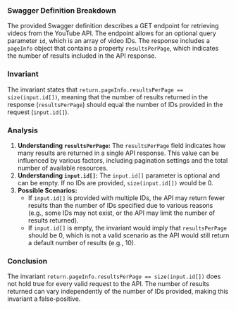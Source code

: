 ### Swagger Definition Breakdown
The provided Swagger definition describes a GET endpoint for retrieving videos from the YouTube API. The endpoint allows for an optional query parameter `id`, which is an array of video IDs. The response includes a `pageInfo` object that contains a property `resultsPerPage`, which indicates the number of results included in the API response.

### Invariant
The invariant states that `return.pageInfo.resultsPerPage == size(input.id[])`, meaning that the number of results returned in the response (`resultsPerPage`) should equal the number of IDs provided in the request (`input.id[]`). 

### Analysis
1. **Understanding `resultsPerPage`:** The `resultsPerPage` field indicates how many results are returned in a single API response. This value can be influenced by various factors, including pagination settings and the total number of available resources.
2. **Understanding `input.id[]`:** The `input.id[]` parameter is optional and can be empty. If no IDs are provided, `size(input.id[])` would be 0.
3. **Possible Scenarios:** 
   - If `input.id[]` is provided with multiple IDs, the API may return fewer results than the number of IDs specified due to various reasons (e.g., some IDs may not exist, or the API may limit the number of results returned).
   - If `input.id[]` is empty, the invariant would imply that `resultsPerPage` should be 0, which is not a valid scenario as the API would still return a default number of results (e.g., 10).

### Conclusion
The invariant `return.pageInfo.resultsPerPage == size(input.id[])` does not hold true for every valid request to the API. The number of results returned can vary independently of the number of IDs provided, making this invariant a false-positive.
